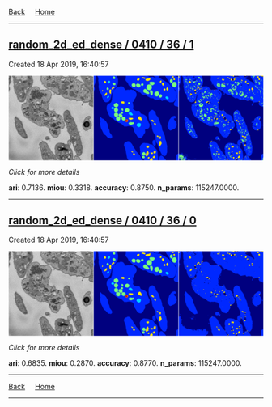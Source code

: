 
[Back](..)&nbsp;&nbsp;&nbsp;&nbsp;&nbsp;[Home](https://leapmanlab.github.io/snapshots)

---

<div class="summary"><a href="1"><h2>random_2d_ed_dense / 0410 / 36 / 1</h2></a><p>Created 18 Apr 2019, 16:40:57
</p><a href="1"><img src="1/media/summary.png" align="center"></a><p>
<i>Click for more details</i>
</p></div>

**ari**: 0.7136. **miou**: 0.3318. **accuracy**: 0.8750. **n_params**: 115247.0000. 

---

<div class="summary"><a href="0"><h2>random_2d_ed_dense / 0410 / 36 / 0</h2></a><p>Created 18 Apr 2019, 16:40:57
</p><a href="0"><img src="0/media/summary.png" align="center"></a><p>
<i>Click for more details</i>
</p></div>

**ari**: 0.6835. **miou**: 0.2870. **accuracy**: 0.8770. **n_params**: 115247.0000. 

---

[Back](..)&nbsp;&nbsp;&nbsp;&nbsp;&nbsp;[Home](https://leapmanlab.github.io/snapshots)

---